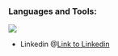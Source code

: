 ### Languages and Tools:

<img src="file:///C:/Users/domih/OneDrive/Obr%C3%A1zky/lang/csharp-original.svg"> </img>



- Linkedin @[Link to Linkedin](https://www.linkedin.com/in/dominik-hradeck%C3%BD-700162225/)
